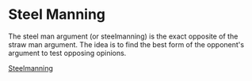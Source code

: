 # Steel Manning


The steel man argument (or steelmanning) is the exact opposite of the straw man argument. The idea is to find the best form of the opponent's argument to test opposing opinions.

[Steelmanning](https://en.wikipedia.org/wiki/Straw_man#steelmanning)
